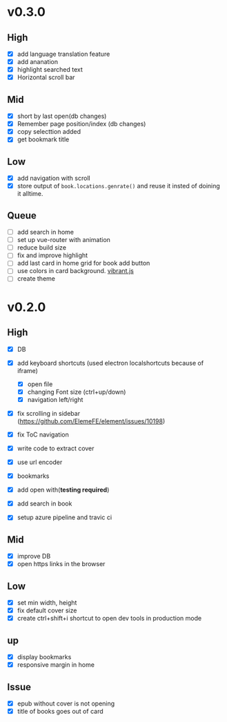 # v0.3.0

## High
- [x] add language translation feature
- [x] add ananation 
- [x] highlight searched text 
- [x] Horizontal scroll bar 

## Mid
- [x] short by last open(db changes)
- [x] Remember page position/index (db changes)
- [x] copy selecttion added
- [x] get bookmark title 

## Low
- [x] add navigation with scroll
- [x] store output of `book.locations.genrate()` and reuse it insted of doining it alltime.

## Queue
- [ ] add search in home
- [ ] set up vue-router with animation
- [ ] reduce build size
- [ ] fix and improve highlight
- [ ] add last card in home grid for book add button 
- [ ] use colors in card background. [vibrant.js](https://jariz.github.io/vibrant.js/)
- [ ] create theme

# v0.2.0

## High

- [x] DB
- [x] add keyboard shortcuts (used electron localshortcuts because of iframe)
  - [x] open file
  - [x] changing Font size (ctrl+up/down)
  - [x] navigation left/right
- [x] fix scrolling in sidebar (https://github.com/ElemeFE/element/issues/10198)
- [x] fix ToC navigation
- [x] write code to extract cover
- [x] use url encoder
- [x] bookmarks
- [x] add open with(**testing required**)
- [x] add search in book
- [x] setup azure pipeline and travic ci


## Mid

- [x] improve DB
- [x] open https links in the browser

## Low

- [x] set min width, height
- [x] fix default cover size
- [x] create ctrl+shift+i shortcut to open dev tools in production mode

## up

- [x] display bookmarks
- [x] responsive margin in home

## Issue

- [x] epub without cover is not opening
- [x] title of books goes out of card
